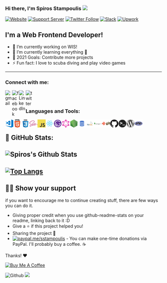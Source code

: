 ### Hi there, I'm Spiros Stampoulis <img src="https://media.giphy.com/media/hvRJCLFzcasrR4ia7z/giphy.gif" width="30px">

[![Website](https://img.shields.io/website?label=portfolio&style=for-the-badge&url=https%3A%2F%2Fcodestackr.com)](https://spirosstampoulis.github.io/)
[![Support Server](https://img.shields.io/discord/591914197219016707.svg?label=Discord&logo=Discord&colorB=7289da&style=for-the-badge)](https://discord.gg/vpEv3HJ)
[![Twitter Follow](https://img.shields.io/twitter/follow/StampoulisS?color=1DA1F2&logo=twitter&style=for-the-badge)](https://twitter.com/intent/follow?original_referer=https%3A%2F%2Fgithub.com%2FStampoulisS&screen_name=StampoulisS)
[![Slack](https://img.shields.io/badge/slack-Stampoulis-pink.svg?color=4a154b&logo=slack&style=for-the-badge)](https://join.slack.com/t/spirostalk/shared_invite/zt-hctn5hqb-FCblUWTVWSoXqsTPcbTcVA)
[![Upwork](https://img.shields.io/static/v1?style=for-the-badge&message=Upwork&color=222222&logo=Upwork&logoColor=6FDA44&label=)][upwork]


## I'm a Web Frontend Developer!

- 🔭 I’m currently working on WIS!
- 🌱 I’m currently learning everything 🤣
- 🥅 2021 Goals: Contribute more projects
- ⚡ Fun fact: I love to scuba diving and play video games
---
### Connect with me:

[<img align="left" alt="gmail" width="22px" src="https://cdn.jsdelivr.net/npm/simple-icons@v3/icons/gmail.svg" />][gmail]
[<img align="left" alt="facebook" width="22px" src="https://cdn.jsdelivr.net/npm/simple-icons@v3/icons/facebook.svg" />][facebook]
[<img align="left" alt="LinkedIn" width="22px" src="https://cdn.jsdelivr.net/npm/simple-icons@v3/icons/linkedin.svg" />][linkedin]
[<img align="left" alt="twitter" width="22px" src="https://cdn.jsdelivr.net/npm/simple-icons@v3/icons/twitter.svg" />][twitter]

<br />
<br />

### Languages and Tools:

<img align="left" alt="Visual Studio Code" width="26px" src="https://raw.githubusercontent.com/github/explore/80688e429a7d4ef2fca1e82350fe8e3517d3494d/topics/visual-studio-code/visual-studio-code.png" />
<img align="left" alt="HTML5" width="26px" src="https://raw.githubusercontent.com/github/explore/80688e429a7d4ef2fca1e82350fe8e3517d3494d/topics/html/html.png" />
<img align="left" alt="CSS3" width="26px" src="https://raw.githubusercontent.com/github/explore/80688e429a7d4ef2fca1e82350fe8e3517d3494d/topics/css/css.png" />
<img align="left" alt="Sass" width="26px" src="https://raw.githubusercontent.com/github/explore/80688e429a7d4ef2fca1e82350fe8e3517d3494d/topics/sass/sass.png" />
<img align="left" alt="JavaScript" width="26px" src="https://raw.githubusercontent.com/github/explore/80688e429a7d4ef2fca1e82350fe8e3517d3494d/topics/javascript/javascript.png" />
<img align="left" alt="React" width="26px" src="https://raw.githubusercontent.com/github/explore/80688e429a7d4ef2fca1e82350fe8e3517d3494d/topics/react/react.png" />
<img align="left" alt="Gatsby" width="26px" src="https://raw.githubusercontent.com/github/explore/e94815998e4e0713912fed477a1f346ec04c3da2/topics/gatsby/gatsby.png" />
<img align="left" alt="GraphQL" width="26px" src="https://raw.githubusercontent.com/github/explore/80688e429a7d4ef2fca1e82350fe8e3517d3494d/topics/graphql/graphql.png" />
<img align="left" alt="Node.js" width="26px" src="https://raw.githubusercontent.com/github/explore/80688e429a7d4ef2fca1e82350fe8e3517d3494d/topics/nodejs/nodejs.png" />
<img align="left" alt="SQL" width="26px" src="https://raw.githubusercontent.com/github/explore/80688e429a7d4ef2fca1e82350fe8e3517d3494d/topics/sql/sql.png" />
<img align="left" alt="MySQL" width="26px" src="https://raw.githubusercontent.com/github/explore/80688e429a7d4ef2fca1e82350fe8e3517d3494d/topics/mysql/mysql.png" />
<img align="left" alt="MongoDB" width="26px" src="https://raw.githubusercontent.com/github/explore/80688e429a7d4ef2fca1e82350fe8e3517d3494d/topics/mongodb/mongodb.png" />
<img align="left" alt="Git" width="26px" src="https://raw.githubusercontent.com/github/explore/80688e429a7d4ef2fca1e82350fe8e3517d3494d/topics/git/git.png" />
<img align="left" alt="GitHub" width="26px" src="https://raw.githubusercontent.com/github/explore/78df643247d429f6cc873026c0622819ad797942/topics/github/github.png" />
<img align="left" alt="Terminal" width="26px" src="https://raw.githubusercontent.com/github/explore/80688e429a7d4ef2fca1e82350fe8e3517d3494d/topics/terminal/terminal.png" />
<img align="left" alt="Terminal" width="26px" src="https://raw.githubusercontent.com/github/explore/80688e429a7d4ef2fca1e82350fe8e3517d3494d/topics/wordpress/wordpress.png" />
<img align="left" alt="Terminal" width="26px" src="https://raw.githubusercontent.com/github/explore/80688e429a7d4ef2fca1e82350fe8e3517d3494d/topics/php/php.png" />

<br />

## :memo: GitHub Stats:

![Spiros's Github Stats](https://github-readme-stats.vercel.app/api?username=spirosstampoulis&show_icons=true&theme=dark)
---
[![Top Langs](https://github-readme-stats.vercel.app/api/top-langs/?username=spirosstampoulis)](https://github.com/spirosstampoulis/github-readme-stats)
---
## :man_astronaut: Show your support

if you want to encourage me to continue creating stuff, there are few ways you can do it.

- Giving proper credit when you use github-readme-stats on your readme, linking back to it :D
- Give a ⭐️ if this project helped you!
- Sharing the project :rocket:
- [![paypal.me/sstampoulis](https://ionicabizau.github.io/badges/paypal.svg)](https://www.paypal.me/sstampoulis) - You can make one-time donations via PayPal. I'll probably buy a coffee. :coffee:

Thanks! :heart:

<a href="https://www.buymeacoffee.com/stampoulis" target="_blank"><img src="https://www.buymeacoffee.com/assets/img/custom_images/yellow_img.png" alt="Buy Me A Coffee"></a>

![Github](https://img.shields.io/github/followers/SpirosStampoulis?style=social&label=Follow) ![](https://komarev.com/ghpvc/?username=SpirosStampoulis&style=flat-square&color=lightgrey)

[gmail]: sstaboulis@gmail.com
[website]: https://spirosstampoulis.github.io/
[twitter]: https://twitter.com/StampoulisS
[facebook]: https://www.facebook.com/spiros.stampoulis/
[linkedin]: https://www.linkedin.com/in/spiros-stampoulis/
[upwork]: https://www.upwork.com/freelancers/~01bcc6ff545e70320b
